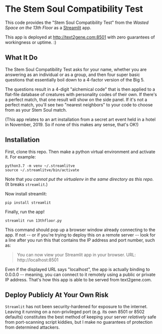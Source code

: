 # The Stem Soul Compatibility Test

This code provides the "Stem Soul Compatibility Test" from the _Wasted Space on the 13th Floor_ as a [Streamlit](http://streamlit.io) app.

This app is deployed at http://text2gene.com:8501 with zero guarantees of workingness or uptime.  :) 

## What It Do

The Stem Soul Compatibility Test asks for your name, whether you are answering as an individual or as a group, and then four super basic questions that essentially boil down to a 4-factor version of the Big 5.

The questions result in a 4-digit "alchemical code" that is then applied to a flat-file database of creatures with personality codes of their own.  If there's a perfect match, that one result will show on the side panel.  If it's not a perfect match, you'll see two "nearest neighbors" to your code to choose from as your Stem Soul match.

(This app relates to an art installation from a secret art event held in a hotel in November, 2019. So if none of this makes any sense, that's OK!)

## Installation

First, clone this repo.  Then make a python virtual environment and activate it.  For example:

    python3.7 -m venv ~/.streamlitve
    source ~/.streamlitve/bin/activate

Note that _you cannot put the virtualenv in the same directory as this repo._ (It breaks `streamlit`.)

Now install streamlit:

    pip install streamlit
    
Finally, run the app!

    streamlit run 13thfloor.py
    
This command should pop up a browser window already connecting to the app.  If not -- or if you're trying to deploy this on a remote server -- look for a line after you run this that contains the IP address and port number, such as:

>   You can now view your Streamlit app in your browser.
>   URL: http://localhost:8501

Even if the displayed URL says "localhost", the app is actually binding to 0.0.0.0 -- meaning, you can connect to it remotely using a public or private IP address.  That's how this app is able to be served from text2gene.com.

## Deploy Publicly At Your Own Risk

`Streamlit` has not been security-hardened for exposure to the internet.  Leaving it running on a non-privileged port (e.g. its own 8501 or 8502 defaults) constitutes the best method of keeping your server _relatively_ safe from port-scanning script kiddies, but I make no guarantees of protection from determined attackers.
